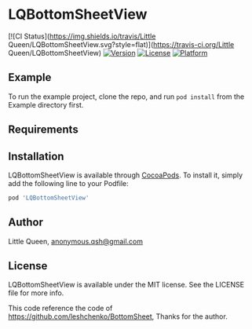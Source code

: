 # LQBottomSheetView

[![CI Status](https://img.shields.io/travis/Little Queen/LQBottomSheetView.svg?style=flat)](https://travis-ci.org/Little Queen/LQBottomSheetView)
[![Version](https://img.shields.io/cocoapods/v/LQBottomSheetView.svg?style=flat)](https://cocoapods.org/pods/LQBottomSheetView)
[![License](https://img.shields.io/cocoapods/l/LQBottomSheetView.svg?style=flat)](https://cocoapods.org/pods/LQBottomSheetView)
[![Platform](https://img.shields.io/cocoapods/p/LQBottomSheetView.svg?style=flat)](https://cocoapods.org/pods/LQBottomSheetView)

## Example

To run the example project, clone the repo, and run `pod install` from the Example directory first.

## Requirements

## Installation

LQBottomSheetView is available through [CocoaPods](https://cocoapods.org). To install
it, simply add the following line to your Podfile:

```ruby
pod 'LQBottomSheetView'
```

## Author

Little Queen, anonymous.qsh@gmail.com

## License

LQBottomSheetView is available under the MIT license. See the LICENSE file for more info.

This code reference the code of https://github.com/leshchenko/BottomSheet, Thanks for the author.

